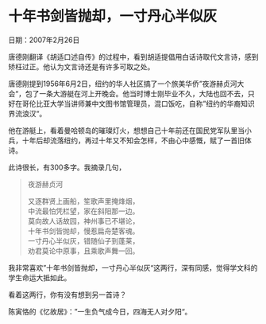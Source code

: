 # 十年书剑皆抛却，一寸丹心半似灰

日期：2007年2月26日

唐德刚翻译《胡适口述自传》的过程中，看到胡适提倡用白话诗取代文言诗，感到矫枉过正。他认为文言诗还是有许多可取之处。

唐德刚提到1956年6月2日，纽约的华人社区搞了一个旅美华侨”夜游赫贞河大会“，包了一条大游艇在河上开晚会。他当时博士刚毕业不久，大陆也回不去，只好在哥伦比亚大学当讲师兼中文图书馆管理员，混口饭吃，自称”纽约的华裔知识界流浪汉“。

他在游艇上，看着曼哈顿岛的璀璨灯火，想想自己十年前还在国民党军队里当小兵，十年后却流落纽约，再过十年又不知会怎样，不由心中感慨，赋了一首旧体诗。

此诗很长，有300多字。我摘录几句，

> 夜游赫贞河
> 
> 又逐群贤上画船，笙歌声里掩烽烟，  
> 中流最怕凭栏望，家在斜阳那一边。  
> 莫向故人话故园，神州事已不堪论，  
> 十年书剑皆抛却，慢惹扁舟楚客魂。  
> 一寸丹心半似灰，错随仙子到蓬莱，  
> 劝君莫论中原事，且乘歌声舞一回。

我非常喜欢”十年书剑皆抛却，一寸丹心半似灰“这两行，深有同感，觉得学文科的学生命运大抵如此。

看着这两行，你有没有想到另一首诗？

陈寅恪的《忆故居》：”一生负气成今日，四海无人对夕阳“。

